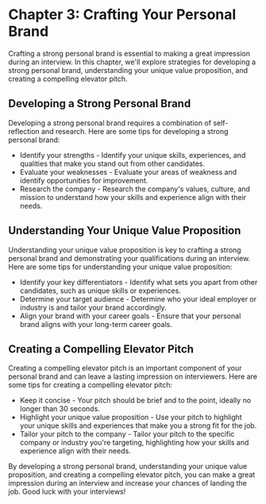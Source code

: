 Chapter 3: Crafting Your Personal Brand
=======================================

Crafting a strong personal brand is essential to making a great impression during an interview. In this chapter, we'll explore strategies for developing a strong personal brand, understanding your unique value proposition, and creating a compelling elevator pitch.

Developing a Strong Personal Brand
----------------------------------

Developing a strong personal brand requires a combination of self-reflection and research. Here are some tips for developing a strong personal brand:

* Identify your strengths - Identify your unique skills, experiences, and qualities that make you stand out from other candidates.
* Evaluate your weaknesses - Evaluate your areas of weakness and identify opportunities for improvement.
* Research the company - Research the company's values, culture, and mission to understand how your skills and experience align with their needs.

Understanding Your Unique Value Proposition
-------------------------------------------

Understanding your unique value proposition is key to crafting a strong personal brand and demonstrating your qualifications during an interview. Here are some tips for understanding your unique value proposition:

* Identify your key differentiators - Identify what sets you apart from other candidates, such as unique skills or experiences.
* Determine your target audience - Determine who your ideal employer or industry is and tailor your brand accordingly.
* Align your brand with your career goals - Ensure that your personal brand aligns with your long-term career goals.

Creating a Compelling Elevator Pitch
------------------------------------

Creating a compelling elevator pitch is an important component of your personal brand and can leave a lasting impression on interviewers. Here are some tips for creating a compelling elevator pitch:

* Keep it concise - Your pitch should be brief and to the point, ideally no longer than 30 seconds.
* Highlight your unique value proposition - Use your pitch to highlight your unique skills and experiences that make you a strong fit for the job.
* Tailor your pitch to the company - Tailor your pitch to the specific company or industry you're targeting, highlighting how your skills and experience align with their needs.

By developing a strong personal brand, understanding your unique value proposition, and creating a compelling elevator pitch, you can make a great impression during an interview and increase your chances of landing the job. Good luck with your interviews!
